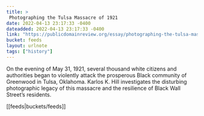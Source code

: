 ```yaml
---
title: > 
 Photographing the Tulsa Massacre of 1921
date: 2022-04-13 23:17:33 -0400
dateadded: 2022-04-13 23:17:33 -0400
link: "https://publicdomainreview.org/essay/photographing-the-tulsa-massacre-of-1921"
bucket: feeds
layout: urlnote
tags: ["history"]
--- 
```

On the evening of May 31, 1921, several thousand white citizens and authorities began to violently attack the prosperous Black community of Greenwood in Tulsa, Oklahoma. Karlos K. Hill investigates the disturbing photographic legacy of this massacre and the resilience of Black Wall Street’s residents. 
 <!-- end excerpt --> 
<div class='bucket'>[[feeds|buckets/feeds]]</div> 
